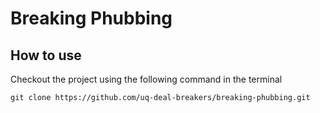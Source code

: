 # Breaking Phubbing

## How to use

Checkout the project using the following command in the terminal

`git clone https://github.com/uq-deal-breakers/breaking-phubbing.git`

